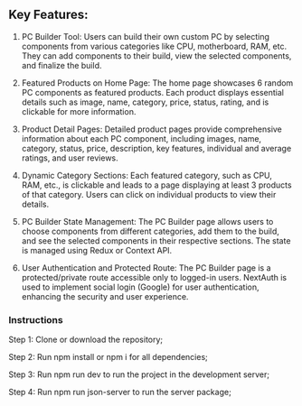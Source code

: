 ## Key Features:

1. PC Builder Tool: Users can build their own custom PC by selecting components from various categories like CPU, motherboard, RAM, etc. They can add components to their build, view the selected components, and finalize the build.

2. Featured Products on Home Page: The home page showcases 6 random PC components as featured products. Each product displays essential details such as image, name, category, price, status, rating, and is clickable for more information.

3. Product Detail Pages: Detailed product pages provide comprehensive information about each PC component, including images, name, category, status, price, description, key features, individual and average ratings, and user reviews.

4. Dynamic Category Sections: Each featured category, such as CPU, RAM, etc., is clickable and leads to a page displaying at least 3 products of that category. Users can click on individual products to view their details.

5. PC Builder State Management: The PC Builder page allows users to choose components from different categories, add them to the build, and see the selected components in their respective sections. The state is managed using Redux or Context API.

6. User Authentication and Protected Route: The PC Builder page is a protected/private route accessible only to logged-in users. NextAuth is used to implement social login (Google) for user authentication, enhancing the security and user experience.

### Instructions

Step 1: Clone or download the repository;

Step 2: Run npm install or npm i for all dependencies;

Step 3: Run npm run dev to run the project in the development server;

Step 4: Run npm run json-server to run the server package;
